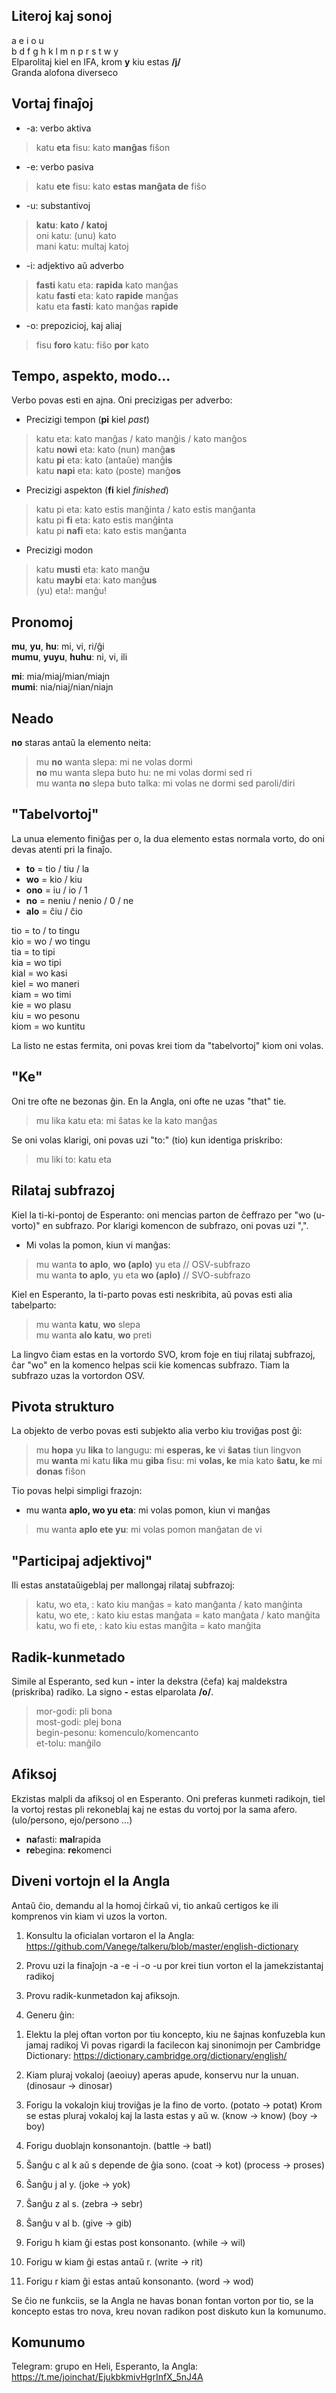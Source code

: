 ## Literoj kaj sonoj

a e i o u  
b d f g h k l m n p r s t w y  
Elparolitaj kiel en IFA, krom **y** kiu estas **/j/**  
Granda alofona diverseco  


## Vortaj finaĵoj

* -a: verbo aktiva  

> katu **eta** fisu: kato **manĝas** fiŝon  

* -e: verbo pasiva  

> katu **ete** fisu: kato **estas manĝata de** fiŝo  

* -u: substantivoj  

> **katu**: **kato / katoj**  
> oni katu: (unu) kato  
> mani katu: multaj katoj  

* -i: adjektivo aŭ adverbo

> **fasti** katu eta: **rapida** kato manĝas  
> katu **fasti** eta: kato **rapide** manĝas  
> katu eta **fasti**: kato manĝas **rapide**  

* -o: prepozicioj, kaj aliaj  

> fisu **foro** katu: fiŝo **por** kato  


## Tempo, aspekto, modo...

Verbo povas esti en ajna. Oni precizigas per adverbo:  

* Precizigi tempon (**pi** kiel *past*)

>  katu eta: kato manĝas / kato manĝis / kato manĝos  
>  katu **nowi** eta: kato (nun) manĝ**as**  
>  katu **pi** eta: kato (antaŭe) manĝ**is**  
>  katu **napi** eta: kato (poste) manĝ**os**  

* Precizigi aspekton (**fi** kiel *finished*)

>  katu pi eta: kato estis manĝinta / kato estis manĝanta  
>  katu pi **fi** eta: kato estis manĝ**i**nta  
>  katu pi **nafi** eta: kato estis manĝ**a**nta  

* Precizigi modon

>  katu **musti** eta: kato manĝ**u**  
>  katu **maybi** eta: kato manĝ**us**  
>  (yu) eta!: manĝu!  


## Pronomoj


**mu**, **yu**, **hu**: mi, vi, ri/ĝi   
**mumu**, **yuyu**, **huhu**: ni, vi, ili  

**mi**: mia/miaj/mian/miajn  
**mumi**: nia/niaj/nian/niajn  


## Neado

**no** staras antaŭ la elemento neita:
>  mu **no** wanta slepa: mi ne volas dormi  
>  **no** mu wanta slepa buto hu: ne mi volas dormi sed ri  
>  mu wanta **no** slepa buto talka: mi volas ne dormi sed paroli/diri  


## "Tabelvortoj"

La unua elemento finiĝas per o, la dua elemento estas normala vorto, do oni devas atenti pri la finaĵo. 

* **to** = tio / tiu / la  
* **wo** = kio / kiu  
* **ono** = iu / io / 1  
* **no** = neniu / nenio / 0 / ne  
* **alo** = ĉiu / ĉio  

tio = to / to tingu  
kio = wo / wo tingu  
tia = to tipi  
kia = wo tipi  
kial = wo kasi  
kiel = wo maneri  
kiam = wo timi  
kie = wo plasu  
kiu = wo pesonu  
kiom = wo kuntitu  

La listo ne estas fermita, oni povas krei tiom da "tabelvortoj" kiom oni volas.

## "Ke"

Oni tre ofte ne bezonas ĝin. En la Angla, oni ofte ne uzas "that" tie.

> mu lika katu eta: mi ŝatas ke la kato manĝas

Se oni volas klarigi, oni povas uzi "to:" (tio) kun identiga priskribo:

> mu liki to: katu eta


## Rilataj subfrazoj

Kiel la ti-ki-pontoj de Esperanto: oni mencias parton de ĉeffrazo per "wo (u-vorto)" en subfrazo. Por klarigi komencon de subfrazo, oni povas uzi ",".

*  Mi volas la pomon, kiun vi manĝas: 
 
>    mu wanta **to aplo**, **wo (aplo)** yu eta // OSV-subfrazo  
>    mu wanta **to aplo**, yu eta **wo (aplo)** // SVO-subfrazo  
    
Kiel en Esperanto, la ti-parto povas esti neskribita, aŭ povas esti alia tabelparto:

> mu wanta **katu**, **wo** slepa  
> mu wanta **alo katu**, **wo** preti  


La lingvo ĉiam estas en la vortordo SVO, krom foje en tiuj rilataj subfrazoj, ĉar "wo" en la komenco helpas scii kie komencas subfrazo. Tiam la subfrazo uzas la vortordon OSV.


## Pivota strukturo

La objekto de verbo povas esti subjekto alia verbo kiu troviĝas post ĝi:

>  mu **hopa** yu **lika** to langugu: mi **esperas, ke** vi **ŝatas** tiun lingvon  
>  mu **wanta** mi katu **lika** mu **giba** fisu: mi **volas, ke** mia kato **ŝatu, ke** mi **donas** fiŝon  
 

Tio povas helpi simpligi frazojn:

* mu wanta **aplo, wo yu eta**: mi volas pomon, kiun vi manĝas  

> mu wanta **aplo ete yu**: mi volas pomon manĝatan de vi


## "Participaj adjektivoj"

Ili estas anstataŭigeblaj per mallongaj rilataj subfrazoj:

> katu, wo eta, : kato kiu manĝas = kato manĝanta / kato manĝinta  
> katu, wo ete, : kato kiu estas manĝata = kato manĝata / kato manĝita  
> katu, wo fi ete, : kato kiu estas manĝita = kato manĝita


## Radik-kunmetado

Simile al Esperanto, sed kun **-** inter la dekstra (ĉefa) kaj maldekstra (priskriba) radiko. La signo **-** estas elparolata **/o/**.


> mor-godi: pli bona    
> most-godi: plej bona    
> begin-pesonu: komenculo/komencanto  
> et-tolu: manĝilo  


## Afiksoj

Ekzistas malpli da afiksoj ol en Esperanto. Oni preferas kunmeti radikojn, tiel la vortoj restas pli rekoneblaj kaj ne estas du vortoj por la sama afero. (ulo/persono, ejo/persono ...)

* **na**fasti: **mal**rapida
* **re**begina: **re**komenci

## Diveni vortojn el la Angla

Antaŭ ĉio, demandu al la homoj ĉirkaŭ vi, tio ankaŭ certigos ke ili komprenos vin kiam vi uzos la vorton.  

1. Konsultu la oficialan vortaron el la Angla: https://github.com/Vanege/talkeru/blob/master/english-dictionary

2. Provu uzi la finaĵojn -a -e -i -o -u por krei tiun vorton el la jamekzistantaj radikoj

3. Provu radik-kunmetadon kaj afiksojn.

4. Generu ĝin:

1) Elektu la plej oftan vorton por tiu koncepto, kiu ne ŝajnas konfuzebla kun jamaj radikoj
  Vi povas rigardi la facilecon kaj sinonimojn per Cambridge Dictionary: https://dictionary.cambridge.org/dictionary/english/

2) Kiam pluraj vokaloj (aeoiuy) aperas apude, konservu nur la unuan. (dinosaur -> dinosar)

3) Forigu la vokalojn kiuj troviĝas je la fino de vorto. (potato -> potat) Krom se estas pluraj vokaloj kaj la lasta estas y aŭ w. (know -> know) (boy -> boy)

4) Forigu duoblajn konsonantojn. (battle -> batl)

5) Ŝanĝu c al k aŭ s depende de ĝia sono. (coat -> kot) (process -> proses)

6) Ŝanĝu j al y. (joke -> yok)

7) Ŝanĝu z al s. (zebra -> sebr)

8) Ŝanĝu v al b. (give -> gib)

9) Forigu h kiam ĝi estas post konsonanto. (while -> wil)

10) Forigu w kiam ĝi estas antaŭ r. (write -> rit)

11) Forigu r kiam ĝi estas antaŭ konsonanto. (word -> wod)

Se ĉio ne funkciis, se la Angla ne havas bonan fontan vorton por tio, se la koncepto estas tro nova, kreu novan radikon post diskuto kun la komunumo.


## Komunumo

Telegram: grupo en Heli, Esperanto, la Angla: 
https://t.me/joinchat/EjukbkmivHgrInfX_5nJ4A
